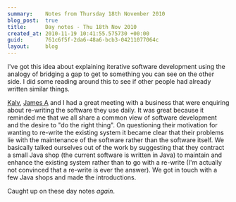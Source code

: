 ```yaml
---
summary:    Notes from Thursday 18th November 2010
blog_post:  true
title:      Day notes - Thu 18th Nov 2010
created_at: 2010-11-19 10:41:55.575730 +00:00
guid:       761c6f5f-2da6-48a6-bcb3-04211077064c
layout:     blog
---
```

  I've got this idea about explaining iterative software development using the analogy of bridging a gap to get to something you can see on the other side.  I did some reading around this to see if other people had already written similar things.

  [Kalv](http://kalv.co.uk/), [James A](http://interblah.net/) and I had a great meeting with a business that were enquiring about re-writing the software they use daily.  It was great because it reminded me that we all share a common view of software development and the desire to "do the right thing".  On questioning their motivation for wanting to re-write the existing system it became clear that their problems lie with the maintenance of the software rather than the software itself.  We basically talked ourselves out of the work by suggesting that they contract a small Java shop (the current software is written in Java) to maintain and enhance the existing system rather than to go with a re-write (I'm actually not convinced that a re-write is ever the answer).  We got in touch with a few Java shops and made the introductions.

  Caught up on these day notes *again*.
